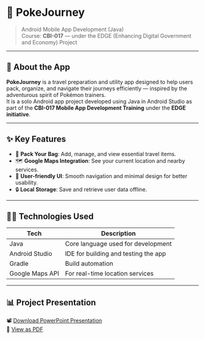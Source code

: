 # 📱 PokeJourney

> Android Mobile App Development (Java)  
> Course: **CBI-017** — under the EDGE (Enhancing Digital Government and Economy) Project

---

## 🌟 About the App

**PokeJourney** is a travel preparation and utility app designed to help users pack, organize, and navigate their journeys efficiently — inspired by the adventurous spirit of Pokémon trainers.  
It is a solo Android app project developed using Java in Android Studio as part of the **CBI-017 Mobile App Development Training** under the **EDGE initiative**.

---

## ✨ Key Features

- 🧳 **Pack Your Bag**: Add, manage, and view essential travel items.
- 🗺️ **Google Maps Integration**: See your current location and nearby services.
- 🧠 **User-friendly UI**: Smooth navigation and minimal design for better usability.
- 🔒 **Local Storage**: Save and retrieve user data offline.

---

## 🧑‍💻 Technologies Used

| Tech | Description |
|------|-------------|
| Java | Core language used for development |
| Android Studio | IDE for building and testing the app |
| Gradle | Build automation |
| Google Maps API | For real-time location services |

---
## 📊 Project Presentation

📽️ [Download PowerPoint Presentation](./C231444_AndroidAppDevelopment_Pokejourney.pptx)  
📄 [View as PDF](./C231444_AndroidAppDevelopment_Pokejourney.pdf)
